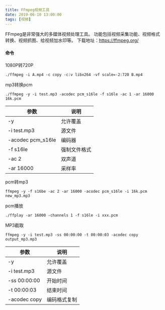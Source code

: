 ```yaml
---
title: FFmpeg视频工具
date: 2019-06-10 13:00:00
tags: [视频]
---
```


FFmpeg是非常强大的多媒体视频处理工具。
功能包括视频采集功能、视频格式转换、视频抓图、给视频加水印等。
下载地址：https://ffmpeg.org/

#### 命令

1080P转720P
    
    ./ffmpeg -i A.mp4 -c copy -c:v libx264 -vf scale=-2:720 B.mp4

mp3转换pcm
    
    ./ffmpeg -y -i test.mp3 -acodec pcm_s16le -f s16le -ac 1 -ar 16000 16k.pcm


参数	 | 说明
---|---
-y | 	允许覆盖
-i test.mp3 | 源文件
-acodec pcm_s16le	| 编码器
-f s16le | 强制文件格式
-ac 2 | 双声道
-ar 16000 | 采样率

    
    
pcm转mp3    

    ffmpeg -y -f s16be -ac 2 -ar 16000 -acodec pcm_s16le -i 16k.pcm new_mp3.mp3

pcm播放
    
    ./ffplay -ar 16000 -channels 1 -f s16le -i xxx.pcm
    
MP3截取

    ffmpeg -y -i test.mp3 -ss 00:00:00 -t 00:00:03 -acodec copy output_mp3.mp3    
参数|说明
---|---
-y	| 允许覆盖
-i test.mp3	| 源文件
-ss 00:00:00 | 开始时间
-t 00:00:03 | 结束时间
-acodec copy | 编码格式复制    